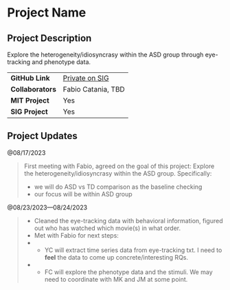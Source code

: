 # Project Name

## Project Description
Explore the heterogeneity/idiosyncrasy within the ASD group through eye-tracking and phenotype data.

| | |
| -------------- | ----------------------------- |
| **GitHub Link**  | [Private on SIG](https://github.com/sensein/eye-tracking-asd) |
| **Collaborators**| Fabio Catania, TBD |
| **MIT Project**  | Yes |
| **SIG Project**  | Yes |


## Project Updates

@08/17/2023
> First meeting with Fabio, agreed on the goal of this project: Explore the heterogeneity/idiosyncrasy within the ASD group. Specifically:
> - we will do ASD vs TD comparison as the baseline checking
> - our focus will be within ASD group

@08/23/2023—08/24/2023
> - Cleaned the eye-tracking data with behavioral information, figured out who has watched which movie(s) in what order.
> - Met with Fabio for next steps:
> - - YC will extract time series data from eye-tracking txt. I need to **feel** the data to come up concrete/interesting RQs. 
> - - FC will explore the phenotype data and the stimuli. We may need to coordinate with MK and JM at some point.
